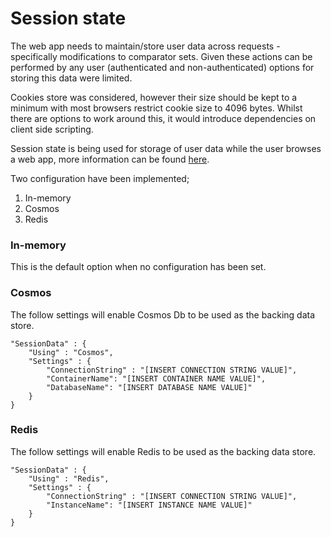 # Session state 

The web app needs to maintain/store user data across requests - specifically modifications to comparator sets. 
Given these actions can be performed by any user (authenticated and non-authenticated) options for storing this data were limited.

Cookies store was considered, however their size should be kept to a minimum with most browsers restrict cookie size to 4096 bytes. 
Whilst there are options to work around this, it would introduce dependencies on client side scripting.

Session state is being used for storage of user data while the user browses a web app, more information can be found [here](https://learn.microsoft.com/en-us/aspnet/core/fundamentals/app-state?view=aspnetcore-8.0#session-state).

Two configuration have been implemented;
1. In-memory
2. Cosmos 
3. Redis

### In-memory
This is the default option when no configuration has been set.

### Cosmos
The follow settings will enable Cosmos Db to be used as the backing data store. 

```
"SessionData" : {
    "Using" : "Cosmos",
    "Settings" : {
        "ConnectionString" : "[INSERT CONNECTION STRING VALUE]",
        "ContainerName": "[INSERT CONTAINER NAME VALUE]",
        "DatabaseName": "[INSERT DATABASE NAME VALUE]"
    }
}
```

### Redis
The follow settings will enable Redis to be used as the backing data store.

```
"SessionData" : {
    "Using" : "Redis",
    "Settings" : {
        "ConnectionString" : "[INSERT CONNECTION STRING VALUE]",
        "InstanceName": "[INSERT INSTANCE NAME VALUE]"
    }
}
```
